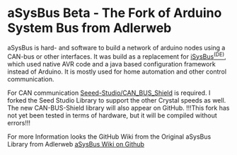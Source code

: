 # aSysBus Beta - The Fork of Arduino System Bus from Adlerweb

aSysBus is hard- and software to build a network of arduino nodes using a CAN-bus or other interfaces. It was build as a replacement for [iSysBus<sup>(DE)</sup>](https://www.mikrocontroller.net/articles/Hausbus_Diskussion), which used native AVR code and a java based configuration framework instead of Arduino. It is mostly used for home automation and other control communication.

For CAN communication [Seeed-Studio/CAN_BUS_Shield](https://github.com/Seeed-Studio/CAN_BUS_Shield) is required. 
I forked the Seed Studio Library to support the other Crystal speeds as well. The new CAN-BUS-Shield library will also appear on GitHub.
!!!This fork has not yet been tested in terms of hardware, but it will be compiled without errors!!!

For more Information looks the GitHub Wiki from the Original aSysBus Library from Adlerweb [aSysBus Wiki on Github](https://github.com/adlerweb/asysbus/wiki)